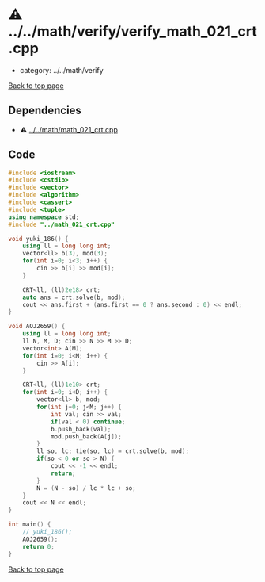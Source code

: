 <!-- mathjax config similar to math.stackexchange -->
<script type="text/javascript" async
  src="https://cdnjs.cloudflare.com/ajax/libs/mathjax/2.7.5/MathJax.js?config=TeX-MML-AM_CHTML">
</script>
<script type="text/x-mathjax-config">
  MathJax.Hub.Config({
    TeX: { equationNumbers: { autoNumber: "AMS" }},
    tex2jax: {
      inlineMath: [ ['$','$'] ],
      processEscapes: true
    },
    "HTML-CSS": { matchFontHeight: false },
    displayAlign: "left",
    displayIndent: "2em"
  });
</script>

<script type="text/javascript" src="https://cdnjs.cloudflare.com/ajax/libs/jquery/3.4.1/jquery.min.js"></script>
<script type="text/javascript" src="../../../assets/js/balloons.js"></script>
<script type="text/javascript" src="../../../assets/js/copy-button.js"></script>
<link rel="stylesheet" href="../../../assets/css/copy-button.css" />


# :warning: ../../math/verify/verify_math_021_crt.cpp
* category: ../../math/verify


[Back to top page](../../../index.html)



## Dependencies
* :warning: [../../math/math_021_crt.cpp](../math_021_crt.cpp.html)


## Code
```cpp
#include <iostream>
#include <cstdio>
#include <vector>
#include <algorithm>
#include <cassert>
#include <tuple>
using namespace std;
#include "../math_021_crt.cpp"

void yuki_186() {
    using ll = long long int;
    vector<ll> b(3), mod(3);
    for(int i=0; i<3; i++) {
        cin >> b[i] >> mod[i];
    }

    CRT<ll, (ll)2e18> crt;
    auto ans = crt.solve(b, mod);
    cout << ans.first + (ans.first == 0 ? ans.second : 0) << endl;
}

void AOJ2659() {
    using ll = long long int;
    ll N, M, D; cin >> N >> M >> D;
    vector<int> A(M);
    for(int i=0; i<M; i++) {
        cin >> A[i];
    }

    CRT<ll, (ll)1e10> crt;
    for(int i=0; i<D; i++) {
        vector<ll> b, mod;
        for(int j=0; j<M; j++) {
            int val; cin >> val;
            if(val < 0) continue;
            b.push_back(val);
            mod.push_back(A[j]);
        }
        ll so, lc; tie(so, lc) = crt.solve(b, mod);
        if(so < 0 or so > N) {
            cout << -1 << endl;
            return;
        }
        N = (N - so) / lc * lc + so;
    }
    cout << N << endl;
}

int main() {
    // yuki_186();
    AOJ2659();
    return 0;
}

```

[Back to top page](../../../index.html)

